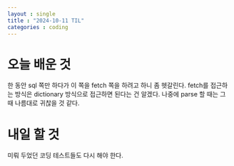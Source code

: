 ```yaml
---
layout : single
title : "2024-10-11 TIL"
categories : coding
---
```


# 오늘 배운 것 
한 동안 sql 쪽만 하다가 이 쪽을 fetch 쪽을 하려고 하니 좀 헷갈린다.
fetch를 접근하는 방식은 dictionary 방식으로 접근하면 된다는 건 알겠다. 
나중에 parse 할 때는 그 때 나름대로 귀찮을 것 같다.

# 내일 할 것
미뤄 두었던 코딩 테스트들도 다시 해야 한다.
